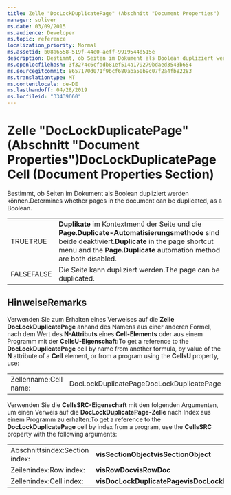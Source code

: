 ```yaml
---
title: Zelle "DocLockDuplicatePage" (Abschnitt "Document Properties")
manager: soliver
ms.date: 03/09/2015
ms.audience: Developer
ms.topic: reference
localization_priority: Normal
ms.assetid: b08a6558-519f-44e0-aeff-9919544d515e
description: Bestimmt, ob Seiten im Dokument als Boolean dupliziert werden können.
ms.openlocfilehash: 3f3274c6cfadb81ef514a179279bdaed3543b654
ms.sourcegitcommit: 8657170d071f9bcf680aba50b9c07f2a4fb82283
ms.translationtype: MT
ms.contentlocale: de-DE
ms.lasthandoff: 04/28/2019
ms.locfileid: "33439660"
---
```

# <a name="doclockduplicatepage-cell-document-properties-section"></a><span data-ttu-id="eca81-103">Zelle "DocLockDuplicatePage" (Abschnitt "Document Properties")</span><span class="sxs-lookup"><span data-stu-id="eca81-103">DocLockDuplicatePage Cell (Document Properties Section)</span></span>

<span data-ttu-id="eca81-104">Bestimmt, ob Seiten im Dokument als Boolean dupliziert werden können.</span><span class="sxs-lookup"><span data-stu-id="eca81-104">Determines whether pages in the document can be duplicated, as a Boolean.</span></span>
  
|||
|:-----|:-----|
|<span data-ttu-id="eca81-105">TRUE</span><span class="sxs-lookup"><span data-stu-id="eca81-105">TRUE</span></span>  <br/> |<span data-ttu-id="eca81-106">**Duplikate** im Kontextmenü der Seite und die **Page.Duplicate-Automatisierungsmethode** sind beide deaktiviert.</span><span class="sxs-lookup"><span data-stu-id="eca81-106">**Duplicate** in the page shortcut menu and the **Page.Duplicate** automation method are both disabled.</span></span>  <br/> |
|<span data-ttu-id="eca81-107">FALSE</span><span class="sxs-lookup"><span data-stu-id="eca81-107">FALSE</span></span>  <br/> |<span data-ttu-id="eca81-108">Die Seite kann dupliziert werden.</span><span class="sxs-lookup"><span data-stu-id="eca81-108">The page can be duplicated.</span></span>  <br/> |
   
## <a name="remarks"></a><span data-ttu-id="eca81-109">Hinweise</span><span class="sxs-lookup"><span data-stu-id="eca81-109">Remarks</span></span>

<span data-ttu-id="eca81-110">Verwenden Sie zum Erhalten eines Verweises auf die **Zelle DocLockDuplicatePage** anhand des Namens aus einer anderen Formel, nach dem Wert des **N-Attributs** eines **Cell-Elements** oder aus einem Programm mit der **CellsU-Eigenschaft:**</span><span class="sxs-lookup"><span data-stu-id="eca81-110">To get a reference to the **DocLockDuplicatePage** cell by name from another formula, by value of the **N** attribute of a **Cell** element, or from a program using the **CellsU** property, use:</span></span> 
  
|||
|:-----|:-----|
| <span data-ttu-id="eca81-111">Zellenname:</span><span class="sxs-lookup"><span data-stu-id="eca81-111">Cell name:</span></span>  <br/> | <span data-ttu-id="eca81-112">DocLockDuplicatePage</span><span class="sxs-lookup"><span data-stu-id="eca81-112">DocLockDuplicatePage</span></span>  <br/> |
   
<span data-ttu-id="eca81-113">Verwenden Sie die **CellsSRC-Eigenschaft** mit den folgenden Argumenten, um einen Verweis auf die **DocLockDuplicatePage-Zelle** nach Index aus einem Programm zu erhalten:</span><span class="sxs-lookup"><span data-stu-id="eca81-113">To get a reference to the **DocLockDuplicatePage** cell by index from a program, use the **CellsSRC** property with the following arguments:</span></span> 
  
|||
|:-----|:-----|
| <span data-ttu-id="eca81-114">Abschnittsindex:</span><span class="sxs-lookup"><span data-stu-id="eca81-114">Section index:</span></span>  <br/> |<span data-ttu-id="eca81-115">**visSectionObject**</span><span class="sxs-lookup"><span data-stu-id="eca81-115">**visSectionObject**</span></span> <br/> |
| <span data-ttu-id="eca81-116">Zeilenindex:</span><span class="sxs-lookup"><span data-stu-id="eca81-116">Row index:</span></span>  <br/> |<span data-ttu-id="eca81-117">**visRowDoc**</span><span class="sxs-lookup"><span data-stu-id="eca81-117">**visRowDoc**</span></span> <br/> |
| <span data-ttu-id="eca81-118">Zellenindex:</span><span class="sxs-lookup"><span data-stu-id="eca81-118">Cell index:</span></span>  <br/> |<span data-ttu-id="eca81-119">**visDocLockDuplicatePage**</span><span class="sxs-lookup"><span data-stu-id="eca81-119">**visDocLockDuplicatePage**</span></span> <br/> |
   

